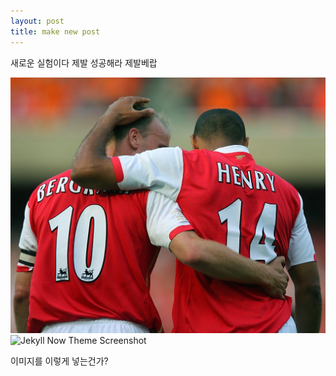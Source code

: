 ```yaml
---
layout: post
title: make new post
---
```


새로운 실험이다 제발 성공해라 제발베랍

![wp2372579](/images/wp2372579.jpg "wp2372579")
![Jekyll Now Theme Screenshot](/images/jekyll-now-theme-screenshot.jpg "Jekyll Now Theme Screenshot")

이미지를 이렇게 넣는건가?
